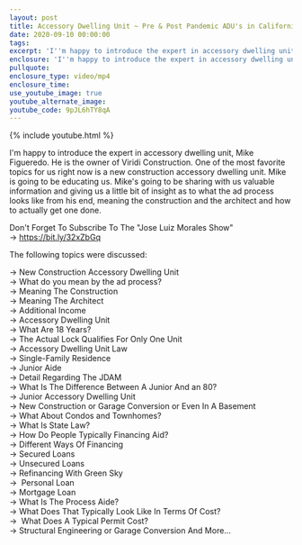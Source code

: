 ```yaml
---
layout: post
title: Accessory Dwelling Unit ~ Pre & Post Pandemic ADU's in California
date: 2020-09-10 00:00:00
tags:
excerpt: 'I''m happy to introduce the expert in accessory dwelling unit, Mike Figueredo.'
enclosure: 'I''m happy to introduce the expert in accessory dwelling unit, Mike Figueredo.'
pullquote:
enclosure_type: video/mp4
enclosure_time:
use_youtube_image: true
youtube_alternate_image:
youtube_code: 9pJL6hTY8qA
---
```


{% include youtube.html %}

I'm happy to introduce the expert in accessory dwelling unit, Mike Figueredo. He is the owner of Viridi Construction. One of the most favorite topics for us right now is a new construction accessory dwelling unit. Mike is going to be educating us. Mike's going to be sharing with us valuable information and giving us a little bit of insight as to what the ad process looks like from his end, meaning the construction and the architect and how to actually get one done.&nbsp;

Don't Forget To Subscribe To The "Jose Luiz Morales Show"&nbsp;<br>→ https://bit.ly/32xZbGq

The following topics were discussed:

→ New Construction Accessory Dwelling Unit<br>→ What do you mean by the ad process?<br>→ Meaning The Construction<br>→ Meaning The Architect<br>→ Additional Income<br>→ Accessory Dwelling Unit<br>→ What Are 18 Years?<br>→ The Actual Lock Qualifies For Only One Unit<br>→ Accessory Dwelling Unit Law<br>→ Single-Family Residence<br>→ Junior Aide<br>→ Detail Regarding The JDAM<br>→ What Is The Difference Between A Junior And an 80?<br>→ Junior Accessory Dwelling Unit<br>→ New Construction or Garage Conversion or Even In A Basement<br>→ What About Condos and Townhomes?<br>→ What Is State Law?<br>→ How Do People Typically Financing Aid?<br>→ Different Ways Of Financing<br>→ Secured Loans<br>→ Unsecured Loans<br>→ Refinancing With Green Sky<br>→ &nbsp;Personal Loan<br>→ Mortgage Loan<br>→ What Is The Process Aide?<br>→ What Does That Typically Look Like In Terms Of Cost?<br>→ &nbsp;What Does A Typical Permit Cost?<br>→ Structural Engineering or Garage Conversion And More...<br>&nbsp;